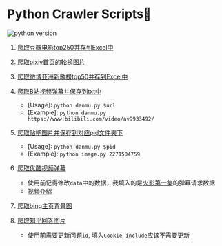 # Python Crawler Scripts:space_invader:
![python version](https://img.shields.io/badge/python-3.5-brightgreen.svg)

1. [爬取豆瓣电影top250并存到Excel中](https://github.com/LewisTian/Python/blob/master/douban/MovieTop250.py)

2. [爬取pixiv首页的轮换图片](https://github.com/LewisTian/Python/blob/master/pixiv/cover.py)

3. [爬取微博亚洲新歌榜top50并存到Excel中](https://github.com/LewisTian/Python/blob/master/weibo/NewSongTop50.py)

4. [爬取B站视频弹幕并保存到txt中](https://github.com/LewisTian/Python/blob/master/bilibili/danmu.py)
    - [Usage]: `python danmu.py $url`
    - [Example]: `python danmu.py https://www.bilibili.com/video/av9933492/`

5. [爬取贴吧图片并保存到对应pid文件夹下](https://github.com/LewisTian/Python/blob/master/tieba/image.py)
    - [Usage]: `python danmu.py $pid`
    - [Example]: `python image.py 2271504759`

6. [爬取优酷视频弹幕](https://github.com/LewisTian/Python/blob/master/youku/danmu.py)
    - 使用前记得修改`data`中的数据，我填入的是[火影第一集](http://v.youku.com/v_show/id_XNTQwMTgxMTE2.html)的弹幕请求数据
    - [视频介绍](https://www.bilibili.com/video/av13784309/)

7. [爬取bing主页背景图](https://github.com/LewisTian/Python/blob/master/bing/cover.py)


8. [爬取知乎回答图片](https://github.com/LewisTian/Python/blob/master/zhihu/image.py)
    - 使用前需要更新问题`id`, 填入`Cookie`, `include`应该不需要更新